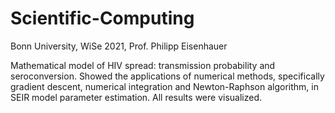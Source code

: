 # Scientific-Computing
Bonn University, WiSe 2021, Prof. Philipp Eisenhauer

Mathematical model of HIV spread: transmission probability and seroconversion. Showed the applications of numerical methods, specifically gradient descent, numerical integration and Newton-Raphson algorithm, in SEIR model parameter estimation. All results were visualized.
